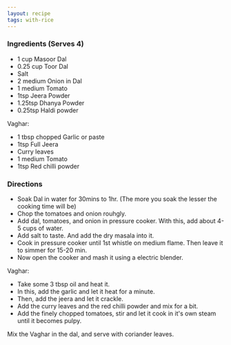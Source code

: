 ```yaml
---
layout: recipe
tags: with-rice
---
```


### Ingredients (Serves 4)

- 1 cup Masoor Dal
- 0.25 cup Toor Dal
- Salt
- 2 medium Onion in Dal
- 1 medium Tomato
- 1tsp Jeera Powder
- 1.25tsp Dhanya Powder
- 0.25tsp Haldi powder

Vaghar:

- 1 tbsp chopped Garlic or paste
- 1tsp Full Jeera
- Curry leaves
- 1 medium Tomato
- 1tsp Red chilli powder

### Directions

- Soak Dal in water for 30mins to 1hr. (The more you soak the lesser the cooking time will be)
- Chop the tomatoes and onion rouhgly.
- Add dal, tomatoes, and onion in pressure cooker. With this, add about 4-5 cups of water.
- Add salt to taste. And add the dry masala into it.
- Cook in pressure cooker until 1st whistle on medium flame. Then leave it to simmer for 15-20 min.
- Now open the cooker and mash it using a electric blender.

Vaghar:

- Take some 3 tbsp oil and heat it.
- In this, add the garlic and let it heat for a minute.
- Then, add the jeera and let it crackle.
- Add the curry leaves and the red chilli powder and mix for a bit.
- Add the finely chopped tomatoes, stir and let it cook in it's own steam until it becomes pulpy.

Mix the Vaghar in the dal, and serve with coriander leaves.
